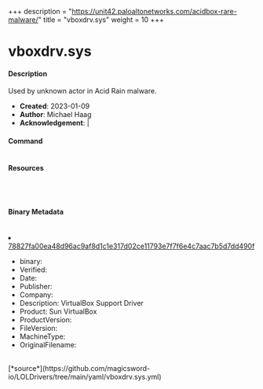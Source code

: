 +++
description = "https://unit42.paloaltonetworks.com/acidbox-rare-malware/"
title = "vboxdrv.sys"
weight = 10
+++

# vboxdrv.sys

#### Description

Used by unknown actor in Acid Rain malware. 

- **Created**: 2023-01-09
- **Author**: Michael Haag
- **Acknowledgement**:  | [](https://twitter.com/)

#### Command

```

```

#### Resources
<br>

<br>


#### Binary Metadata
<br>



<li><a href="https://www.virustotal.com/gui/file/78827fa00ea48d96ac9af8d1c1e317d02ce11793e7f7f6e4c7aac7b5d7dd490f">78827fa00ea48d96ac9af8d1c1e317d02ce11793e7f7f6e4c7aac7b5d7dd490f</a></li>



- binary: 
- Verified: 
- Date: 
- Publisher: 
- Company: 
- Description: VirtualBox Support Driver
- Product: Sun VirtualBox
- ProductVersion: 
- FileVersion: 
- MachineType: 
- OriginalFilename: 
<br>
[*source*](https://github.com/magicsword-io/LOLDrivers/tree/main/yaml/vboxdrv.sys.yml)